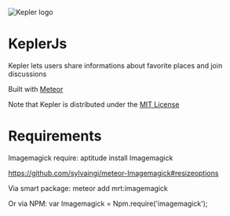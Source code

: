 ![Kepler logo](public/images/keplerjs-200.png)

KeplerJs
======

Kepler lets users share informations about favorite places and join discussions

Built with [Meteor](http://meteor.com)

Note that Kepler is distributed under the [MIT License](http://opensource.org/licenses/MIT)


#  Requirements 

Imagemagick require: aptitude install Imagemagick

https://github.com/sylvaingi/meteor-Imagemagick#resizeoptions

Via smart package:
meteor add mrt:imagemagick

Or via NPM:
var Imagemagick = Npm.require('imagemagick');
